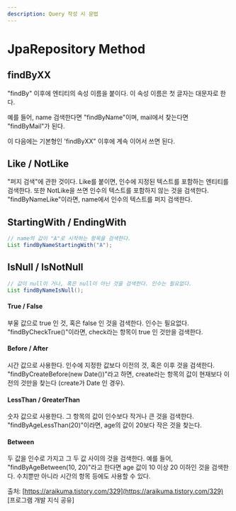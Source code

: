 ```yaml
---
description: Query 작성 시 문법
---
```


# JpaRepository Method

## findByXX

"findBy" 이후에 엔티티의 속성 이름을 붙이다. 이 속성 이름은 첫 글자는 대문자로 한다.

예를 들어, name 검색한다면 "findByName"이며, mail에서 찾는다면 "findByMail"가 된다.

이 다음에는 기본형인 'findByXX" 이후에 계속 이어서 쓰면 된다.

## Like / NotLike

"퍼지 검색"에 관한 것이다. Like를 붙이면, 인수에 지정된 텍스트를 포함하는 엔티티를 검색한다. 또한 NotLike을 쓰면 인수의 텍스트를 포함하지 않는 것을 검색한다. "findByNameLike"이라면, name에서 인수의 텍스트를 퍼지 검색한다.

## StartingWith / EndingWith

```java
// name의 값이 "A"로 시작하는 항목을 검색한다.
List findByNameStartingWith("A");
```

## IsNull / IsNotNull

```java
// 값이 null이 거나, 혹은 null이 아닌 것을 검색한다. 인수는 필요없다.
List findByNameIsNull();
```



#### True / False

부울 값으로 true 인 것, 혹은 false 인 것을 검색한다. 인수는 필요없다. "findByCheckTrue\(\)"이라면, check라는 항목이 true 인 것만을 검색한다.

#### Before / After

시간 값으로 사용한다. 인수에 지정한 값보다 이전의 것, 혹은 이후 것을 검색한다. "findByCreateBefore\(new Date\(\)\)"라고 하면, create라는 항목의 값이 현재보다 이전의 것만을 찾는다 \(create가 Date 인 경우\).

#### LessThan / GreaterThan

숫자 값으로 사용한다. 그 항목의 값이 인수보다 작거나 큰 것을 검색한다. "findByAgeLessThan\(20\)"이라면, age의 값이 20보다 작은 것을 찾는다.

#### Between

두 값을 인수로 가지고 그 두 값 사이의 것을 검색한다. 예를 들어, "findByAgeBetween\(10, 20\)"라고 한다면 age 값이 10 이상 20 이하인 것을 검색한다. 수치뿐만 아니라 시간의 항목 등에도 사용할 수 있다.  
  
출처: [https://araikuma.tistory.com/329](https://araikuma.tistory.com/329) \[프로그램 개발 지식 공유\]

